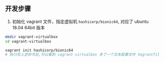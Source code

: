 

## 开发步骤

1. 初始化 vagrant 文件，指定虚拟机 `hashicorp/bionic64`, 对应了 ubuntu 18.04 64bit 版本

```bash
mkdir vagrant-virtualbox
cd vagrant-virtualbox

vagrant init hashicorp/bionic64 
# 执行完上述命令后,可以看到 vagrant-virtualbox 多了一个文本配置文件 Vagrantfile
```
